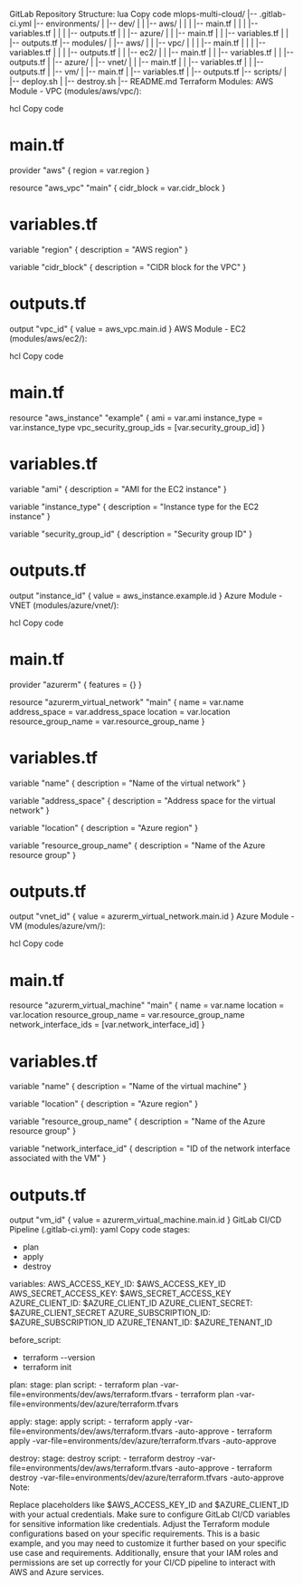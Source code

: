 GitLab Repository Structure:
lua
Copy code
mlops-multi-cloud/
|-- .gitlab-ci.yml
|-- environments/
|   |-- dev/
|   |   |-- aws/
|   |   |   |-- main.tf
|   |   |   |-- variables.tf
|   |   |   |-- outputs.tf
|   |   |-- azure/
|   |       |-- main.tf
|   |       |-- variables.tf
|   |       |-- outputs.tf
|-- modules/
|   |-- aws/
|   |   |-- vpc/
|   |   |   |-- main.tf
|   |   |   |-- variables.tf
|   |   |   |-- outputs.tf
|   |   |-- ec2/
|   |       |-- main.tf
|   |       |-- variables.tf
|   |       |-- outputs.tf
|   |-- azure/
|       |-- vnet/
|       |   |-- main.tf
|       |   |-- variables.tf
|       |   |-- outputs.tf
|       |-- vm/
|           |-- main.tf
|           |-- variables.tf
|           |-- outputs.tf
|-- scripts/
|   |-- deploy.sh
|   |-- destroy.sh
|-- README.md
Terraform Modules:
AWS Module - VPC (modules/aws/vpc/):

hcl
Copy code
# main.tf
provider "aws" {
  region = var.region
}

resource "aws_vpc" "main" {
  cidr_block = var.cidr_block
}

# variables.tf
variable "region" {
  description = "AWS region"
}

variable "cidr_block" {
  description = "CIDR block for the VPC"
}

# outputs.tf
output "vpc_id" {
  value = aws_vpc.main.id
}
AWS Module - EC2 (modules/aws/ec2/):

hcl
Copy code
# main.tf
resource "aws_instance" "example" {
  ami           = var.ami
  instance_type = var.instance_type
  vpc_security_group_ids = [var.security_group_id]
}

# variables.tf
variable "ami" {
  description = "AMI for the EC2 instance"
}

variable "instance_type" {
  description = "Instance type for the EC2 instance"
}

variable "security_group_id" {
  description = "Security group ID"
}

# outputs.tf
output "instance_id" {
  value = aws_instance.example.id
}
Azure Module - VNET (modules/azure/vnet/):

hcl
Copy code
# main.tf
provider "azurerm" {
  features = {}
}

resource "azurerm_virtual_network" "main" {
  name                = var.name
  address_space       = var.address_space
  location            = var.location
  resource_group_name = var.resource_group_name
}

# variables.tf
variable "name" {
  description = "Name of the virtual network"
}

variable "address_space" {
  description = "Address space for the virtual network"
}

variable "location" {
  description = "Azure region"
}

variable "resource_group_name" {
  description = "Name of the Azure resource group"
}

# outputs.tf
output "vnet_id" {
  value = azurerm_virtual_network.main.id
}
Azure Module - VM (modules/azure/vm/):

hcl
Copy code
# main.tf
resource "azurerm_virtual_machine" "main" {
  name                  = var.name
  location              = var.location
  resource_group_name   = var.resource_group_name
  network_interface_ids = [var.network_interface_id]
}

# variables.tf
variable "name" {
  description = "Name of the virtual machine"
}

variable "location" {
  description = "Azure region"
}

variable "resource_group_name" {
  description = "Name of the Azure resource group"
}

variable "network_interface_id" {
  description = "ID of the network interface associated with the VM"
}

# outputs.tf
output "vm_id" {
  value = azurerm_virtual_machine.main.id
}
GitLab CI/CD Pipeline (.gitlab-ci.yml):
yaml
Copy code
stages:
  - plan
  - apply
  - destroy

variables:
  AWS_ACCESS_KEY_ID: $AWS_ACCESS_KEY_ID
  AWS_SECRET_ACCESS_KEY: $AWS_SECRET_ACCESS_KEY
  AZURE_CLIENT_ID: $AZURE_CLIENT_ID
  AZURE_CLIENT_SECRET: $AZURE_CLIENT_SECRET
  AZURE_SUBSCRIPTION_ID: $AZURE_SUBSCRIPTION_ID
  AZURE_TENANT_ID: $AZURE_TENANT_ID

before_script:
  - terraform --version
  - terraform init

plan:
  stage: plan
  script:
    - terraform plan -var-file=environments/dev/aws/terraform.tfvars
    - terraform plan -var-file=environments/dev/azure/terraform.tfvars

apply:
  stage: apply
  script:
    - terraform apply -var-file=environments/dev/aws/terraform.tfvars -auto-approve
    - terraform apply -var-file=environments/dev/azure/terraform.tfvars -auto-approve

destroy:
  stage: destroy
  script:
    - terraform destroy -var-file=environments/dev/aws/terraform.tfvars -auto-approve
    - terraform destroy -var-file=environments/dev/azure/terraform.tfvars -auto-approve
Note:

Replace placeholders like $AWS_ACCESS_KEY_ID and $AZURE_CLIENT_ID with your actual credentials.
Make sure to configure GitLab CI/CD variables for sensitive information like credentials.
Adjust the Terraform module configurations based on your specific requirements.
This is a basic example, and you may need to customize it further based on your specific use case and requirements. Additionally, ensure that your IAM roles and permissions are set up correctly for your CI/CD pipeline to interact with AWS and Azure services.
